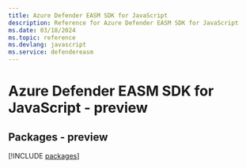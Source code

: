 ```yaml
---
title: Azure Defender EASM SDK for JavaScript
description: Reference for Azure Defender EASM SDK for JavaScript
ms.date: 03/18/2024
ms.topic: reference
ms.devlang: javascript
ms.service: defendereasm
---
```

# Azure Defender EASM SDK for JavaScript - preview
## Packages - preview
[!INCLUDE [packages](defender-easm-index.md)]